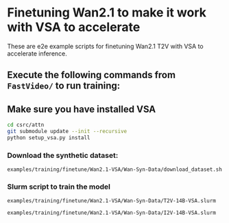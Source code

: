 # Finetuning Wan2.1 to make it work with VSA to accelerate 

These are e2e example scripts for finetuning Wan2.1 T2V with VSA to accelerate inference.

## Execute the following commands from `FastVideo/` to run training:

## Make sure you have installed VSA

```bash
cd csrc/attn
git submodule update --init --recursive
python setup_vsa.py install
```

### Download the synthetic dataset:

`examples/training/finetune/Wan2.1-VSA/Wan-Syn-Data/download_dataset.sh`

### Slurm script to train the model

`examples/training/finetune/Wan2.1-VSA/Wan-Syn-Data/T2V-14B-VSA.slurm`

`examples/training/finetune/Wan2.1-VSA/Wan-Syn-Data/I2V-14B-VSA.slurm`

